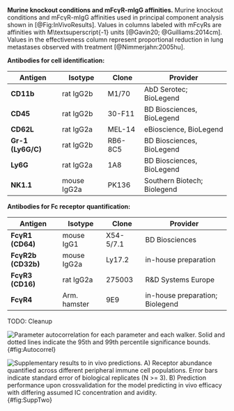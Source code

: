 **Murine knockout conditions and mFcγR-mIgG affinities.** Murine knockout conditions and mFcγR-mIgG affinities used in principal component analysis shown in [@Fig:InVivoResults]. Values in columns labeled with mFcγRs are affinities with M\textsuperscript{-1} units [@Gavin20; @Guilliams:2014cm]. Values in the effectiveness column represent proportional reduction in lung metastases observed with treatment [@Nimmerjahn:2005hu].



**Antibodies for cell identification:**

| **Antigen** | **Isotype** | **Clone** | **Provider** |
| --- | --- | --- | --- |
| **CD11b** | rat IgG2b | M1/70 | AbD Serotec; BioLegend |
| **CD45** | rat IgG2b | 30-F11 | BD Biosciences, BioLegend |
| **CD62L** | rat IgG2a | MEL-14 | eBioscience, BioLegend |
| **Gr-1 (Ly6G/C)** | rat IgG2b | RB6-8C5 | BD Biosciences, BioLegend |
| **Ly6G** | rat IgG2a | 1A8 | BD Biosciences, BioLegend |
| **NK1.1** | mouse IgG2a | PK136 | Southern Biotech; Biolegend |

**Antibodies for Fc receptor**  **quantification:**

| **Antigen** | **Isotype** | **Clone** | **Provider** |
| --- | --- | --- | --- |
| **FcγR1 (CD64)** | mouse IgG1 | X54-5/7.1 | BD Biosciences |
| **FcγR2b (CD32b)** | mouse IgG2a | Ly17.2 | in-house preparation |
| **FcγR3 (CD16)** | rat IgG2a | 275003 | R&amp;D Systems Europe |
| **FcγR4** | Arm. hamster | 9E9 | in-house preparation; Biolegend |

TODO: Cleanup


![**Parameter autocorrelation for each parameter and each walker.** Solid and dotted lines indicate the 95th and 99th percentile significance bounds.](./Figures/FigureAA.svg){#fig:Autocorrel}

![**Supplementary results to *in vivo* predictions.** A) Receptor abundance quantified across different peripheral immune cell populations. Error bars indicate standard error of biological replicates (N >= 3). B) Prediction performance upon crossvalidation for the model predicting *in vivo* efficacy with differing assumed IC concentration and avidity.](./Figures/FigureS2.svg){#fig:SuppTwo}
